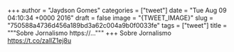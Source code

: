 
+++
author = "Jaydson Gomes"
categories = ["tweet"]
date = "Tue Aug 09 04:10:34 +0000 2016"
draft = false
image = "{TWEET_IMAGE}"
slug = "750588a4736d456a189bd3a62c004a9b0f0033fe"
tags = ["tweet"]
title = """Sobre Jornalismo https://..."""
+++
Sobre Jornalismo https://t.co/zalIZ1ej8u
